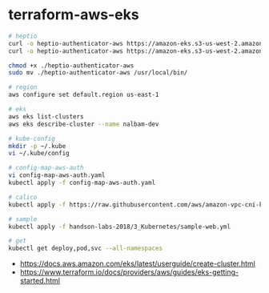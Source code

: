 # terraform-aws-eks

```bash
# heptio
curl -o heptio-authenticator-aws https://amazon-eks.s3-us-west-2.amazonaws.com/1.10.3/2018-06-05/bin/linux/amd64/heptio-authenticator-aws
curl -o heptio-authenticator-aws https://amazon-eks.s3-us-west-2.amazonaws.com/1.10.3/2018-06-05/bin/darwin/amd64/heptio-authenticator-aws

chmod +x ./heptio-authenticator-aws
sudo mv ./heptio-authenticator-aws /usr/local/bin/

# region
aws configure set default.region us-east-1

# eks
aws eks list-clusters
aws eks describe-cluster --name nalbam-dev

# kube-config
mkdir -p ~/.kube
vi ~/.kube/config

# config-map-aws-auth
vi config-map-aws-auth.yaml
kubectl apply -f config-map-aws-auth.yaml

# calico
kubectl apply -f https://raw.githubusercontent.com/aws/amazon-vpc-cni-k8s/v1.0.0/config/v1.0/aws-k8s-cni-calico.yaml

# sample
kubectl apply -f handson-labs-2018/3_Kubernetes/sample-web.yml

# get
kubectl get deploy,pod,svc --all-namespaces

```
* https://docs.aws.amazon.com/eks/latest/userguide/create-cluster.html
* https://www.terraform.io/docs/providers/aws/guides/eks-getting-started.html
